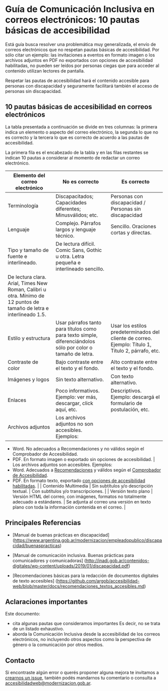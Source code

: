 # Guía de Comunicación Inclusiva en correos electrónicos: 10 pautas básicas de accesibilidad

Está guía busca resolver una problemática muy generalizada, el envío de correos electrónicos que no respetan pautas básicas de accesibilidad. Por sólo citar un ejemplo: las invitaciones a eventos en formato imagen o los archivos adjuntos en PDF no exportados con opciones de accesibilidad habilitadas, no pueden ser leídos por personas ciegas que para acceder al contenido utilizan lectores de pantalla.

Respetar las pautas de accesibilidad hará el contenido accesible para personas con discapacidad y seguramente facilitará también el acceso de personas sin discapacidad.

## 10 pautas básicas de accesibilidad en correos electrónicos

La tabla presentada a continuación se divide en tres columnas: la primera indica un elemento o aspecto del correo electrónico, la segunda lo que no es correcto y la tercera lo que es correcto de acuerdo a las pautas de accesibilidad.

La primera fila es el encabezado de la tabla y en las filas restantes se indican 10 pautas a considerar al momento de redactar un correo electrónico.

| **Elemento del correo electrónico** | **No es correcto** | **Es correcto** |
| --- | --- | --- |
| Terminología | Discapacitados; Capacidades diferentes; Minusválidos; etc. | Personas con discapacidad / Personas sin discapacidad |
| Lenguaje | Complejo. Párrafos largos y lenguaje técnico. | Sencillo. Oraciones cortas y directas. |
| Tipo y tamaño de fuente e interlineado. | De lectura difícil. Comic Sans, Gothic u otra. Letra pequeña e interlineado sencillo.
 | De lectura clara. Arial, Times New Roman, Calibri u otra. Mínimo de 12 puntos de tamaño de letra e interlineado 1.5. |
| Estilo y estructura | Usar párrafos tanto para títulos como para texto simple, diferenciándolos sólo por color o tamaño de letra. | Usar los estilos predeterminados del cliente de correo. Ejemplo: Título 1, Título 2, párrafo, etc. |
| Contraste de color | Bajo contraste entre el texto y el fondo. | Alto contraste entre el texto y el fondo. | 
| Imágenes y logos | Sin texto alternativo. | Con texto alternativo. |
| Enlaces | Poco informativos. Ejemplo: ver más, descargar, click aquí, etc. | Descriptivos. Ejemplo: descargá el formulario de postulación, etc. | 
| Archivos adjuntos  | Los archivos adjuntos no son accesibles. Ejemplos:
*	Word. No adecuados a Recomendaciones y no válidos según el Comprobador de Accesibilidad.
*	PDF. En formato imagen o exportado sin opciones de accesibilidad.
 | Los archivos adjuntos son accesibles. Ejemplos:
*	Word. Adecuados a [Recomendaciones](https://github.com/argob/accesibilidad-web/blob/master/docs/recomendaciones_textos_accesibles.md) y válidos según el [Comprobador de Accesibilidad](https://github.com/argob/accesibilidad-web/blob/master/docs/recomendaciones_textos_accesibles.md#evaluar-la-accesibilidad-de-documentos-en-formatos-odt-y-docx).
*	PDF. En formato texto, exportado [con opciones de accesibilidad habilitadas](https://github.com/argob/accesibilidad-web/blob/master/docs/recomendaciones_textos_accesibles.md#exportaci%C3%B3n-o-guardado-de-documentos-en-formato-pdf).
 |
| Contenido Multimedia | Sin subtítulos y/o descripción textual. | Con subtítulos y/o transcripciones. |
| Versión texto plano | Versión HTML del correo, con imágenes, formatos no totalmente adecuado a estándares.  | Se adjunta al correo una versión en texto plano con toda la información contenida en el correo.  |

## Principales Referencias

* [Manual de buenas prácticas en discapacidad] (https://www.argentina.gob.ar/modernizacion/empleadopublico/discapacidad/buenaspracticas)

* [Manual de comunicación inclusiva. Buenas prácticas para comunicadores y comunicadoras] (http://inadi.gob.ar/contenidos-digitales/wp-content/uploads/2019/01/discapacidad.pdf)

* [Recomendaciones básicas para la redacción de documentos digitales de texto accesibles] (https://github.com/argob/accesibilidad-web/blob/master/docs/recomendaciones_textos_accesibles.md)


## Aclaraciones importantes

Este documento:
* cita algunas pautas que consideramos importantes Es decir, no se trata de un listado exhaustivo. 
* aborda la Comunicación Inclusiva desde la accesibilidad de los correos electrónicos, no incluyendo otros aspectos como la perspectiva de género o la comunicación por otros medios.

## Contacto

Si encontraste algún error o querés proponer alguna mejora te invitamos a [crearnos un issue](https://github.com/argob/accesibilidad-web/issues/new), también podés mandarnos tu comentario o consulta a [accesibilidadweb@modernizacion.gob.ar](mailto:accesibilidadweb@modernizacion.gob.ar).


